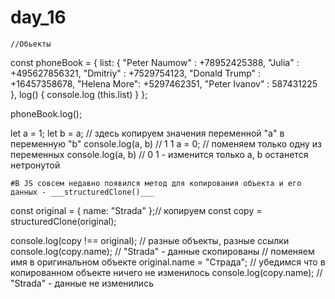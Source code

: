 # day_16
    //Обьекты

const phoneBook = {
  list: {
  "Peter Naumow" : +78952425388,
  "Julia" : +495627856321,
  "Dmitriy" : +7529754123,
  "Donald Trump" : +16457358678,
  "Helena More": +5297462351,
  "Peter Ivanov" : 587431225
   },
   log() {
    console.log (this.list)
   }
};

phoneBook.log();

let a = 1;
let b = a; // здесь копируем значения переменной "а" в переменную "b"
console.log(a, b) // 1 1 
a = 0; // поменяем только одну из переменных 
console.log(a, b) // 0 1 - изменится только a, b останется нетронутой

    #В JS совсем недавно появился метод для копирования объекта и его данных - ___structuredClone()___
   
const original = { name: "Strada" };//  копируем
const copy = structuredClone(original);

console.log(copy !== original); // разные объекты, разные ссылки 
console.log(copy.name); // "Strada" - данные скопированы 
// поменяем имя в оригинальном объекте 
original.name = "Страда";
// убедимся что в копированном объекте ничего не изменилось 
console.log(copy.name); // "Strada" - данные не изменились  
    
    
